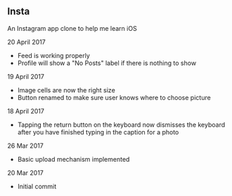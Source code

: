 ## Insta

An Instagram app clone to help me learn iOS

20 April 2017
- Feed is working properly
- Profile will show a "No Posts" label if there is nothing to show

19 April 2017
- Image cells are now the right size
- Button renamed to make sure user knows where to choose picture

18 April 2017
- Tapping the return button on the keyboard now dismisses the keyboard after you have finished typing in the caption for a photo

26 Mar 2017
- Basic upload mechanism implemented

20 Mar 2017
- Initial commit
